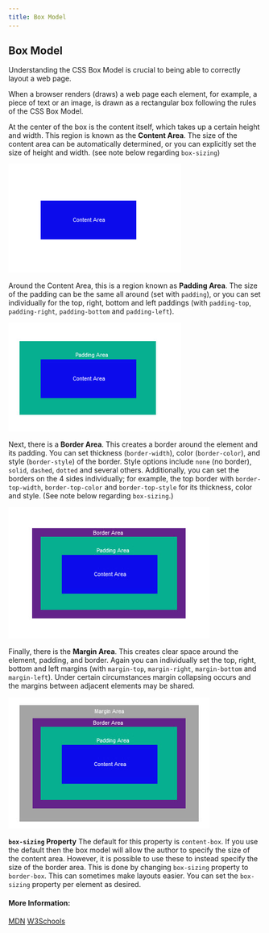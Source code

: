 ```yaml
---
title: Box Model
---
```

## Box Model

Understanding the CSS Box Model is crucial to being able to correctly layout a web page.

When a browser renders (draws) a web page each element, for example, a piece of text or an image, is drawn as a rectangular box following the rules of the CSS Box Model.

At the center of the box is the content itself, which takes up a certain height and width. This region is known as the **Content Area**. The size of the content area can be automatically determined, or you can explicitly set the size of height and width. (see note below regarding `box-sizing`)

![Content Area Image](https://raw.githubusercontent.com/johnkennedy9147/Resources/master/CSS%20Box%20Model%20Images/content%20area.jpg)

Around the Content Area, this is a region known as **Padding Area**. The size of the padding can be the same all around (set with `padding`), or you can set individually for the top, right, bottom and left paddings (with `padding-top`, `padding-right`, `padding-bottom` and `padding-left`).


![Padding Area Image](https://raw.githubusercontent.com/johnkennedy9147/Resources/master/CSS%20Box%20Model%20Images/padding%20area.jpg)

Next, there is a **Border Area**. This creates a border around the element and its padding. You can set thickness (`border-width`), color (`border-color`), and style (`border-style`) of the border. Style options include `none` (no border), `solid`, `dashed`, `dotted` and several others. Additionally, you can set the borders on the 4 sides individually; for example, the top border with `border-top-width`, `border-top-color` and `border-top-style` for its thickness, color and style. (See note below regarding `box-sizing`.)


![Border Area Image](https://raw.githubusercontent.com/johnkennedy9147/Resources/master/CSS%20Box%20Model%20Images/border%20area.jpg)

Finally, there is the **Margin Area**. This creates clear space around the element, padding, and border. Again you can individually set the top, right, bottom and left margins (with `margin-top`, `margin-right`, `margin-bottom` and `margin-left`). Under certain circumstances margin collapsing occurs and the margins between adjacent elements may be shared.


![Margin Area Image](https://raw.githubusercontent.com/johnkennedy9147/Resources/master/CSS%20Box%20Model%20Images/margin%20area2.jpg)

**`box-sizing` Property**
The default for this property is `content-box`. If you use the default then the box model will allow the author to specify the size of the content area. However, it is possible to use these to instead specify the size of the border area. This is done by changing `box-sizing` property to `border-box`. This can sometimes make layouts easier. You can set the `box-sizing` property per element as desired.

#### More Information:
[MDN](https://developer.mozilla.org/en-US/docs/Learn/CSS/Introduction_to_CSS/Box_model)
[W3Schools](https://www.w3schools.com/css/css_boxmodel.asp)
